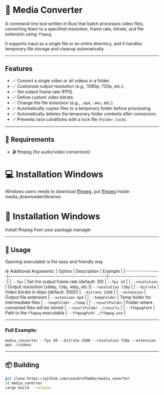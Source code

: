 # 🎥 Media Converter

A command-line tool written in Rust that batch processes video files, converting them to a specified resolution, frame rate, bitrate, and file extension using `ffmpeg`.

It supports input as a single file or an entire directory, and it handles temporary file storage and cleanup automatically.

---

## Features

- ✅ Convert a single video or all videos in a folder.
- ✅ Customize output resolution (e.g., 1080p, 720p, etc.).
- ✅ Set output frame rate (FPS).
- ✅ Define custom video bitrate.
- ✅ Change the file extension (e.g., `.mp4`, `.mkv`, etc.).
- ✅ Automatically copies files to a temporary folder before processing.
- ✅ Automatically deletes the temporary folder contents after conversion.
- ✅ Prevents race conditions with a lock file (`folder.lock`).

---

## 🔧 Requirements
- 🎬 ffmpeg (for audio/video conversion)

# 💻 Installation Windows
Windows users needs to download [ffmpeg](https://ffmpeg.org/download.html), put [ffmpeg](https://ffmpeg.org/download.html) inside media_downloader/libraries

# 🐧 Installation Windows
Install ffmpeg from your package manager

---

## 🚀 Usage
Opening executable is the easy and friendly way

⚙️ Additional Arguments:
| Option           | Description                                      | Example                  |
|------------------|--------------------------------------------------|--------------------------|
| `--fps`          | Set the output frame rate (default: 30)          | `--fps 24`               |
| `--resolution`   | Output resolution (`1080p`, `720p`, `480p`, etc.)| `--resolution 720p`      |
| `--bitrate`      | Video bitrate in kbps (default: 3000)            | `--bitrate 2500`         |
| `--extension`    | Output file extension                            | `--extension mp4`        |
| `--tempFolder`   | Temp folder for intermediate files               | `--tempFolder ./temp`    |
| `--resultFolder` | Folder where converted files will be stored      | `--resultFolder ./results` |
| `--ffmpegPath`   | Path to the `ffmpeg` executable                  | `--ffmpegPath ./ffmpeg.exe` |

---

### Full Example: 
``media_converter --fps 30 --bitrate 2500 --resolution 720p --extension mp4 ./videos``

---

## 📦 Building
```bash
git clone https://github.com/LeandroTheDev/media_vonerter
cd media_vonerter
cargo build --release
```
